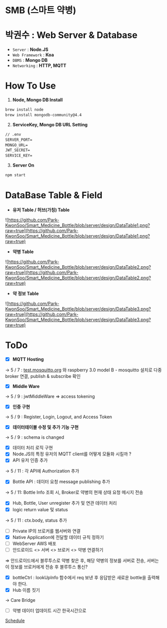 # SMB (스마트 약병)

# 박권수 : Web Server & Database

- `Server` : **Node.JS**
- `Web Framework` : **Koa**
- `DBMS` : **Mongo DB**
- `Networking` : **HTTP, MQTT**

# How To Use

1. **Node, Mongo DB Install**

```html
brew install node
brew install mongodb-community@4.4
```

 2. **ServiceKey, Mongo DB URL Setting**

```html
// .env
SERVER_PORT=
MONGO_URL=
JWT_SECRET=
SERVICE_KEY=
```

 3. **Server On**

```html
npm start
```

# DataBase Table & Field

- **유저 Table / 허브(가칭) Table**

![https://github.com/Park-KwonSoo/Smart_Medicine_Bottle/blob/server/design/DataTable1.png?raw=true](https://github.com/Park-KwonSoo/Smart_Medicine_Bottle/blob/server/design/DataTable1.png?raw=true)

- **약병 Table**

![https://github.com/Park-KwonSoo/Smart_Medicine_Bottle/blob/server/design/DataTable2.png?raw=true](https://github.com/Park-KwonSoo/Smart_Medicine_Bottle/blob/server/design/DataTable2.png?raw=true)

- **약 정보 Table**

![https://github.com/Park-KwonSoo/Smart_Medicine_Bottle/blob/server/design/DataTable3.png?raw=true](https://github.com/Park-KwonSoo/Smart_Medicine_Bottle/blob/server/design/DataTable3.png?raw=true)

# ToDo

- [x]  **MQTT Hosting**

→ 5 / 7 : [test.mosquitto.org](http://test.mosquitto.org) 와 raspberry 3.0 model B - mosquitto 설치로 다중 broker 연결, publish & subscribe 확인

- [x]  **Middle Ware**

→ 5 / 9 : jwtMiddleWare ⇒ access tokening

- [x]  **인증 구현**

→ 5 / 9 : Register, Login, Logout, and Access Token

- [x]  **데이터테이블 수정 및 추가 기능 구현**

→ 5 / 9 : schema is changed

- [x]  데이터 처리 로직 구현
- [x]  Node.JS의 특정 유저의 MQTT client를 어떻게 모듈화 시킬까 ?
- [x]  API 유저 인증 추가

→ 5 / 11 : 각 API에 Authorization 추가

- [x]  Bottle API : 데이터 요청 message publishing 추가

→ 5 / 11: Bottle Info 조회 시, Broker로 약병의 현재 상태 요청 메시지 전송

- [x]  Hub, Bottle, User unregister 추가 및 연관 데이터 처리
- [x]  logic return value 및 status

→ 5 / 11 : ctx.body, status 추가

- [ ]  Private IP의 브로커를 웹서버와 연결
- [x]  Native Application에 전달할 데이터 규칙 정하기
- [ ]  WebServer AWS 배포
- [ ]  안드로이드 <> 서버 <> 브로커 <> 약병 연결하기

⇒ 안드로이드에서 블루투스로 약병 찾은 후, 해당 약병의 정보를 서버로 전송, 서버는 이 정보를 브로커에게 전송 후 블루투스 통신?

- [x]  bottleCtrl : lookUpInfo 함수에서 req 보낸 후 응답받은 새로운 bottle을 출력해야 한다.
- [x]  Hub 이름 짓기

→ Care Bridge

- [ ]  약병 데이터 업데이트 시간 한국시간으로

[Schedule](https://www.notion.so/cdcc6627a8344c8da56ffb3856bfc1b9)